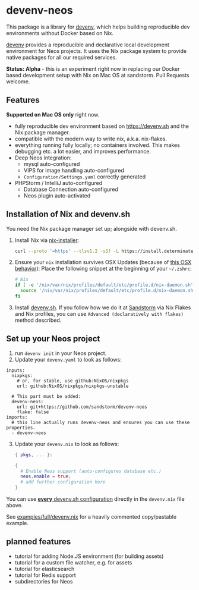 # devenv-neos

This package is a library for [devenv](https://devenv.sh), which helps building reproducible dev environments
without Docker based on Nix.

[devenv](https://devenv.sh) provides a reproducible and declarative local development environment for Neos projects.
It uses the Nix package system to provide native packages for all our required services.

**Status: Alpha** - this is an experiment right now in replacing our Docker based development setup with Nix on Mac OS
at sandstorm. Pull Requests welcome.

## Features

**Supported on Mac OS only** right now.

- fully reproducible dev environment based on https://devenv.sh and the Nix package manager.
- compatible with the modern way to write nix, a.k.a. nix-flakes.
- everything running fully locally; no containers involved. This makes debugging etc. a lot easier, and
  improves performance.
- Deep Neos integration:
  - mysql auto-configured
  - VIPS for image handling auto-configured
  - `Configuration/Settings.yaml` correctly generated
- PHPStorm / IntelliJ auto-configured
  - Database Connection auto-configured
  - Neos plugin auto-activated


## Installation of Nix and devenv.sh

You need the Nix package manager set up; alongside with devenv.sh.

1. Install Nix via [nix-installer](https://github.com/DeterminateSystems/nix-installer#usage): 
   
   ```bash
   curl --proto '=https' --tlsv1.2 -sSf -L https://install.determinate.systems/nix | sh -s -- install
   ```

2. Ensure your `nix` installation survives OSX Updates (because of [this OSX behavior](https://github.com/NixOS/nix/issues/3616#issuecomment-903869569)): Place the following snippet at the beginning of your `~/.zshrc`:
   
   ```bash
   # Nix
   if [ -e '/nix/var/nix/profiles/default/etc/profile.d/nix-daemon.sh' ]; then
     source '/nix/var/nix/profiles/default/etc/profile.d/nix-daemon.sh'
   fi
   ```

3. Install [devenv.sh](https://devenv.sh/getting-started/#__tabbed_1_2). If you follow how we do it at [Sandstorm](https://sandstorm.de/de/blog/post/my-first-steps-with-nix-on-mac-osx-as-homebrew-replacement.html) via Nix Flakes and Nix profiles, you can use `Advanced (declaratively with flakes)` method described.

## Set up your Neos project

1. run `devenv init` in your Neos project.
2. Update your `devenv.yaml` to look as follows:

  ```
  inputs:
    nixpkgs:
      # or, for stable, use github:NixOS/nixpkgs
      url: github:NixOS/nixpkgs/nixpkgs-unstable

    # This part must be added:
    devenv-neos:
      url: git+https://github.com/sandstorm/devenv-neos
      flake: false
  imports:
    # this line actually runs devenv-neos and ensures you can use these properties.
    - devenv-neos
  ```

3. Update your `devenv.nix` to look as follows:

   ```nix
   { pkgs, ... }:

   {
     # Enable Neos support (auto-configures database etc.)
     neos.enable = true;
     # add further configuration here
   }
   ```

You can use [**every** devenv.sh configuration](https://devenv.sh/reference/options/) directly in the `devenv.nix` file above.

See [examples/full/devenv.nix](./examples/full/devenv.nix) for a heavily commented copy/pastable example. 


## planned features

- tutorial for adding Node.JS environment (for building assets)
- tutorial for a custom file watcher, e.g. for assets
- tutorial for elasticsearch
- tutorial for Redis support
- subdirectories for Neos
